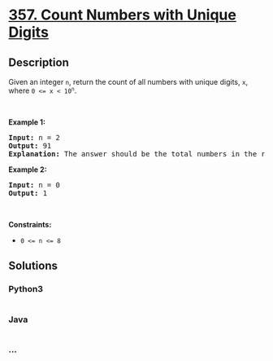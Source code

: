 # [357. Count Numbers with Unique Digits](https://leetcode.com/problems/count-numbers-with-unique-digits)



## Description

<p>Given an integer <code>n</code>, return the count of all numbers with unique digits, <code>x</code>, where <code>0 &lt;= x &lt; 10<sup>n</sup></code>.</p>

<p>&nbsp;</p>
<p><strong>Example 1:</strong></p>

<pre>
<strong>Input:</strong> n = 2
<strong>Output:</strong> 91
<strong>Explanation:</strong> The answer should be the total numbers in the range of 0 &le; x &lt; 100, excluding 11,22,33,44,55,66,77,88,99
</pre>

<p><strong>Example 2:</strong></p>

<pre>
<strong>Input:</strong> n = 0
<strong>Output:</strong> 1
</pre>

<p>&nbsp;</p>
<p><strong>Constraints:</strong></p>

<ul>
	<li><code>0 &lt;= n &lt;= 8</code></li>
</ul>


## Solutions

<!-- tabs:start -->

### **Python3**

```python

```

### **Java**

```java

```

### **...**

```

```

<!-- tabs:end -->
